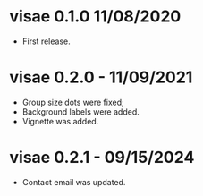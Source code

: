 # visae 0.1.0 11/08/2020

* First release.

# visae 0.2.0 - 11/09/2021

* Group size dots were fixed;
* Background labels were added.
* Vignette was added.

# visae 0.2.1 - 09/15/2024
* Contact email was updated.
